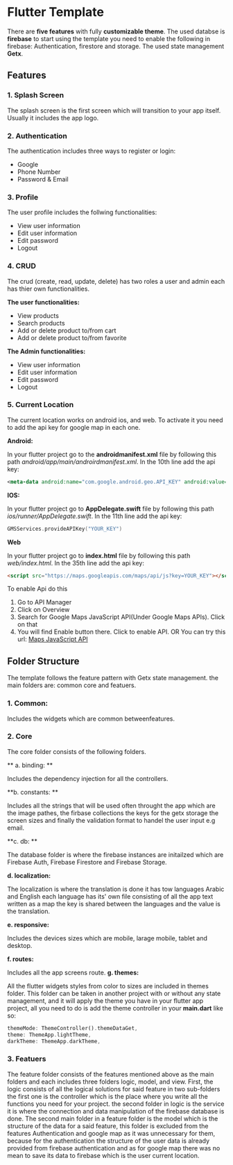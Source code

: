 # Flutter Template

There are **five features**  with fully **customizable theme**. The used databse is **firebase** to start using the template you need to enable the following in firebase:
Authentication, firestore and storage. The used state management **Getx**.

##  Features

### **1. Splash Screen**
The splash screen is the first screen which will transition to your app itself. Usually it includes the app logo.

### **2. Authentication**

The authentication includes three ways to register or login:
-  Google
- Phone Number
- Password & Email

### **3. Profile**

The user profile includes the follwing functionalities:
- View user information
- Edit  user information
- Edit password 
- Logout

### **4. CRUD**

The crud (create, read, update, delete) has two roles a user and admin each has thier own functionalities.

**The user functionalities:**
-  View products
- Search products
- Add or delete product to/from cart
- Add or delete product to/from favorite

**The Admin functionalities:**
-  View user information
- Edit  user information
- Edit password 
- Logout

### **5. Current Location**
The current location works on android ios, and web. To activate it you need to add the api key for google map in each one.

**Android:**

In your flutter project go to the **androidmanifest.xml** file by following this path *android/app/main/androirdmanifest.xml*. In the 10th line add the api key:
```xml
<meta-data android:name="com.google.android.geo.API_KEY" android:value="YOUR_KEY"/>
```

**IOS:**

In your flutter project go to **AppDelegate.swift** file  by following this path *ios/runner/AppDelegate.swift*. In the 11th line add the api key:

```swift
GMSServices.provideAPIKey("YOUR_KEY")
```

**Web**

In your flutter project go to **index.html** file  by following this path *web/index.html*. In the 35th line add the api key:

```html
<script src="https://maps.googleapis.com/maps/api/js?key=YOUR_KEY"></script>
```
To enable Api do this
1. Go to API Manager
2. Click on Overview
3. Search for Google Maps JavaScript API(Under Google Maps APIs). Click on that
4. You will find Enable button there. Click to enable API.
OR You can try this url: [Maps JavaScript API](http://console.cloud.google.com/apis/library/maps-backend.googleapis.com?q=Google%20Maps%20JavaScript%20API&id=fd73ab50-9916-4cde-a0f6-dc8be0a0d425&project=windy-furnace-180806&pli=1 "Maps JavaScript API")



##  Folder Structure
The template follows the feature pattern with Getx state management. the main folders are: common core and featuers. 

### 1. Common:

Includes the widgets which are common betweenfeatures.

### 2. Core

The core folder consists of the following folders. 

** a. binding: **

Includes the dependency injection for all the controllers.

**b. constants: **

Includes all the strings that will be used often throught the app which are the image pathes, the firbase collections the keys for the getx storage the screen sizes and finally the validation format to handel the user input e.g email.

**c. db: **

The database folder is where the firebase instances are initailzed which are Firebase Auth, Firebase Firestore and Firebase Storage.

**d. localization:**

The localization is where the translation is done it has tow languages Arabic and English each language has its' own file consisting of all the app text written as a map the key is shared between the languages and the value is the translation.

**e. responsive:**

Includes the devices sizes which are mobile, larage mobile, tablet and desktop.

**f. routes:**

Includes all the app screens route.
**g. themes:**

All the flutter widgets styles from color to sizes are included in themes folder.  This folder can be taken in another project with or without any state management, and it will apply the theme you have in your flutter app project, all you need to do is add the theme controller in your **main.dart** like so: 
```dart
themeMode: ThemeController().themeDataGet,
theme: ThemeApp.lightTheme,
darkTheme: ThemeApp.darkTheme,
```


### 3. Featuers

The feature folder consists of the features mentioned above as the main folders and each includes three folders logic, model, and view. First, the logic consists of all the logical solutions for said feature in two sub-folders the first one is the controller which is the place where you write all the functions you need for your project. the second folder in logic is the service it is where the connection and data manipulation of the firebase database is done. The second main folder in a feature folder is the model which is the structure of the data for a said feature, this folder is excluded from the features Authentication and google map as it was unnecessary for them, because for the authentication the structure of the user data is already provided from firebase authentication and as for google map there was no mean to save its data to firebase which is the user current location. 




